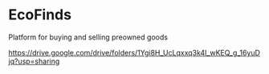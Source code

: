 # EcoFinds
Platform for buying and selling preowned goods

https://drive.google.com/drive/folders/1Ygi8H_UcLqxxq3k4I_wKEQ_g_16yuDjq?usp=sharing


